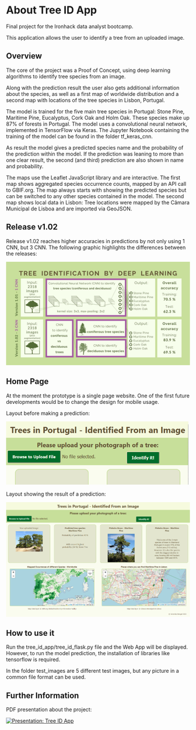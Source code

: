 # About Tree ID App

Final project for the Ironhack data analyst bootcamp. 

This application allows the user to identify a tree from an uploaded image.




## Overview

The core of the project was a Proof of Concept, using deep learning algorithms to identify tree species from an image.

Along with the prediction result the user also gets additional information about the species, as well as a first map of worldwide distribution and a second map with locations of the tree species in Lisbon, Portugal.

    
The model is trained for the five main tree species in Portugal: Stone Pine, Maritime Pine, Eucalyptus, Cork Oak and Holm Oak. These species make up 87% of forests in Portugal. The model uses a convolutional neural network, implemented in TensorFlow via Keras. The Jupyter Notebook containing the training of the model can be found in the folder tf_keras_cnn.


As result the model gives a predicted species name and the probability of the prediction within the model. If the prediction was leaning to more than one clear result, the second (and third) prediction are also shown in name and probability. 


The maps use the Leaflet JavaScript library and are interactive. The first map shows aggregated species occurrence counts, mapped by an API call to GBIF.org. The map always starts with showing the predicted species but can be switched to any other species contained in the model. The second map shows local data in Lisbon: Tree locations were mapped by the Câmara Municipal de Lisboa and are imported via GeoJSON.




## Release v1.02

Release v1.02 reaches higher accuracies in predictions by not only using 1 CNN, but 3 CNN. The following graphic highlights the differences between the releases:

<img src="TreeID_App_comparison_v01_02.jpg" alt="Comparison of Release v1.01 and v1.02" width="800">




## Home Page

At the moment the prototype is a single page website. One of the first future developments would be to change the design for mobile usage.

Layout before making a prediction:

<img src="website_empty.png" alt="Empty Layout before prediction" width="500">

Layout showing the result of a prediction:

<img src="website_with_prediction.png" alt="Layout with prediction" width="800">




## How to use it

Run the tree_id_app/tree_id_flask.py file and the Web App will be displayed. However, to run the model prediction, the installation of libraries like tensorflow is required.

In the folder test_images are 5 different test images, but any picture in a common file format can be used.




## Further Information

PDF presentation about the project: 

<a href="TreeID App.pdf" class="image fit"><img src="presentation_startimage.png" alt="Presentation: Tree ID App"></a>
